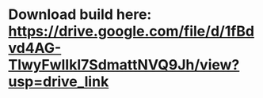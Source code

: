 # Download build here: https://drive.google.com/file/d/1fBdvd4AG-TlwyFwlIkl7SdmattNVQ9Jh/view?usp=drive_link
